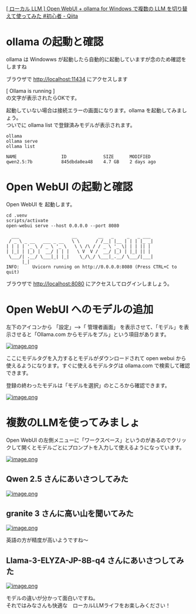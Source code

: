 [[ ローカル LLM ] Open WebUI + ollama for Windows で複数の LLM を切り替えて使ってみた #初心者 - Qiita](https://qiita.com/Yuzpomz/items/04a4e908c82937b84720)

# ollama の起動と確認

ollama は Windowws が起動したら自動的に起動していますが念のため確認をしますね

ブラウザで [http://localhost:11434](http://localhost:11434/) にアクセスします

[ Ollama is running ]  
の文字が表示されたらOKです。

起動していない場合は接続エラーの画面になります。ollama を起動してみましょう。  
ついでに ollama list で登録済みモデルが表示されます。

```
ollama
ollama serve
ollama list

NAME                 ID              SIZE      MODIFIED
qwen2.5:7b           845dbda0ea48    4.7 GB    2 days ago
```

# Open WebUI の起動と確認

Open WebUI を 起動します。

```
cd .venv
scripts/activate
open-webui serve --host 0.0.0.0 --port 8080

  ___                    __        __   _     _   _ ___
 / _ \ _ __   ___ _ __   \ \      / /__| |__ | | | |_ _|
| | | | '_ \ / _ \ '_ \   \ \ /\ / / _ \ '_ \| | | || |
| |_| | |_) |  __/ | | |   \ V  V /  __/ |_) | |_| || |
 \___/| .__/ \___|_| |_|    \_/\_/ \___|_.__/ \___/|___|
      |_|
INFO:     Uvicorn running on http://0.0.0.0:8080 (Press CTRL+C to quit)
```

ブラウザで [http://localhost:8080](http://localhost:8080/) にアクセスしてログインしましょう。

# Open WebUI へのモデルの追加

左下のアイコンから 「設定」-->「 管理者画面」 を表示させて、「モデル」を表示させると「Ollama.com からモデルをプル」という項目があります。

[![image.png](https://qiita-user-contents.imgix.net/https%3A%2F%2Fqiita-image-store.s3.ap-northeast-1.amazonaws.com%2F0%2F3920228%2Fd0e37983-62d9-bc9d-389e-8f51aab4517a.png?ixlib=rb-4.0.0&auto=format&gif-q=60&q=75&s=bd6b0d891533925780ef4b05701ac7da)](https://qiita-user-contents.imgix.net/https%3A%2F%2Fqiita-image-store.s3.ap-northeast-1.amazonaws.com%2F0%2F3920228%2Fd0e37983-62d9-bc9d-389e-8f51aab4517a.png?ixlib=rb-4.0.0&auto=format&gif-q=60&q=75&s=bd6b0d891533925780ef4b05701ac7da)

ここにモデルタグを入力するとモデルがダウンロードされて open webui から使えるようになります。すぐに使えるモデルタグは ollama.com で検索して確認できます。

登録の終わったモデルは「モデルを選択」のところから確認できます。

[![image.png](https://qiita-user-contents.imgix.net/https%3A%2F%2Fqiita-image-store.s3.ap-northeast-1.amazonaws.com%2F0%2F3920228%2F65abd7ae-6d9e-5a48-78db-0a783e356936.png?ixlib=rb-4.0.0&auto=format&gif-q=60&q=75&s=644a67c535861137dca5207d76e0bc5e)](https://qiita-user-contents.imgix.net/https%3A%2F%2Fqiita-image-store.s3.ap-northeast-1.amazonaws.com%2F0%2F3920228%2F65abd7ae-6d9e-5a48-78db-0a783e356936.png?ixlib=rb-4.0.0&auto=format&gif-q=60&q=75&s=644a67c535861137dca5207d76e0bc5e)

# 複数のLLMを使ってみましょ

Open WebUI の左側メニューに「ワークスペース」というのがあるのでクリックして開くとモデルごとにプロンプトを入力して使えるようになっています。

[![image.png](https://qiita-user-contents.imgix.net/https%3A%2F%2Fqiita-image-store.s3.ap-northeast-1.amazonaws.com%2F0%2F3920228%2Fa5727533-6e52-d7b5-c175-a65b5470cea4.png?ixlib=rb-4.0.0&auto=format&gif-q=60&q=75&s=9764b6471918ed647c95835942d5e8a0)](https://qiita-user-contents.imgix.net/https%3A%2F%2Fqiita-image-store.s3.ap-northeast-1.amazonaws.com%2F0%2F3920228%2Fa5727533-6e52-d7b5-c175-a65b5470cea4.png?ixlib=rb-4.0.0&auto=format&gif-q=60&q=75&s=9764b6471918ed647c95835942d5e8a0)

## Qwen 2.5 さんにあいさつしてみた

[![image.png](https://qiita-user-contents.imgix.net/https%3A%2F%2Fqiita-image-store.s3.ap-northeast-1.amazonaws.com%2F0%2F3920228%2F05145cf9-b2bd-a8eb-2f75-ee613a8d994c.png?ixlib=rb-4.0.0&auto=format&gif-q=60&q=75&s=88ffbf5952e7969046866de5ba6d6c8d)](https://qiita-user-contents.imgix.net/https%3A%2F%2Fqiita-image-store.s3.ap-northeast-1.amazonaws.com%2F0%2F3920228%2F05145cf9-b2bd-a8eb-2f75-ee613a8d994c.png?ixlib=rb-4.0.0&auto=format&gif-q=60&q=75&s=88ffbf5952e7969046866de5ba6d6c8d)

## granite 3 さんに高い山を聞いてみた

[![image.png](https://qiita-user-contents.imgix.net/https%3A%2F%2Fqiita-image-store.s3.ap-northeast-1.amazonaws.com%2F0%2F3920228%2Ffbd47c49-c31a-772b-ec52-f3e2176d0e15.png?ixlib=rb-4.0.0&auto=format&gif-q=60&q=75&s=6b16a15a8ea50816847ea8e10972413e)](https://qiita-user-contents.imgix.net/https%3A%2F%2Fqiita-image-store.s3.ap-northeast-1.amazonaws.com%2F0%2F3920228%2Ffbd47c49-c31a-772b-ec52-f3e2176d0e15.png?ixlib=rb-4.0.0&auto=format&gif-q=60&q=75&s=6b16a15a8ea50816847ea8e10972413e)

英語の方が精度が高いようですね～

## Llama-3-ELYZA-JP-8B-q4 さんにあいさつしてみた

[![image.png](https://qiita-user-contents.imgix.net/https%3A%2F%2Fqiita-image-store.s3.ap-northeast-1.amazonaws.com%2F0%2F3920228%2F50fc1ac6-19f9-6e7b-c0b0-b066787363f5.png?ixlib=rb-4.0.0&auto=format&gif-q=60&q=75&s=100e976ea17eafb314a4d47e6a8f431a)](https://qiita-user-contents.imgix.net/https%3A%2F%2Fqiita-image-store.s3.ap-northeast-1.amazonaws.com%2F0%2F3920228%2F50fc1ac6-19f9-6e7b-c0b0-b066787363f5.png?ixlib=rb-4.0.0&auto=format&gif-q=60&q=75&s=100e976ea17eafb314a4d47e6a8f431a)

モデルの違いが分かって面白いですね。  
それではみなさんも快適な　ローカルLLMライフをお楽しみください！

